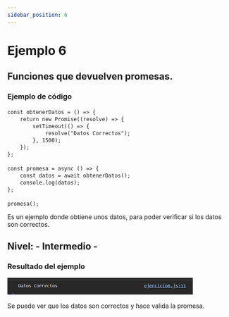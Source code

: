 ```yaml
---
sidebar_position: 6
---
```


# Ejemplo 6

## Funciones que devuelven promesas.

### Ejemplo de código

```
const obtenerDatos = () => {
    return new Promise((resolve) => {
        setTimeout(() => {
            resolve("Datos Correctos");
        }, 1500);
    });
};

const promesa = async () => {
    const datos = await obtenerDatos();
    console.log(datos); 
};

promesa();
```

Es un ejemplo donde obtiene unos datos, para poder verificar si los datos son correctos.
## Nivel: - Intermedio -

### Resultado del ejemplo
![Texto alternativo](img/ej6.png)

Se puede ver que los datos son correctos y hace valida la promesa.
